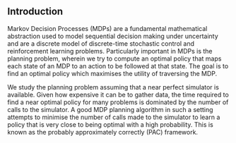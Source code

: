 ## Introduction ##

Markov Decision Processes (MDPs) are a fundamental mathematical abstraction used to model sequential decision making under uncertainty and are a
discrete model of discrete-time stochastic control and reinforcement learning problems. Particularly important in MDPs is the planning problem, wherein we try to compute an
optimal policy that maps each state of an MDP to an action to be followed
at that state. The goal is to find an optimal policy which maximises the
utility of traversing the MDP. 

We study the planning problem assuming that a near perfect simulator is available. Given how expensive it can be to gather data, the time required to find a near optimal policy for many problems is dominated by the number of calls to the simulator.  A good MDP planning
algorithm in such a setting attempts to minimise the number of calls made to the
simulator to learn a policy that is very close to being optimal with a
high probability. This is known as the probably approximately correctly (PAC) framework.


